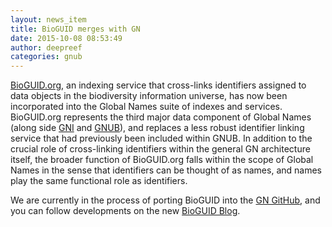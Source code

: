 ```yaml
---
layout: news_item
title: BioGUID merges with GN
date: 2015-10-08 08:53:49
author: deepreef
categories: gnub
---
```


[BioGUID.org], an indexing service that cross-links identifiers assigned to data objects in the biodiversity information universe, has now been incorporated into the Global Names suite of indexes and services. BioGUID.org represents the third major data component of Global Names (along side [GNI] and [GNUB]), and replaces a less robust identifier linking service that had previously been included within GNUB.  In addition to the crucial role of cross-linking identifiers within the general GN architecture itself, the broader function of BioGUID.org falls within the scope of Global Names in the sense that identifiers can be thought of as names, and names play the same functional role as identifiers.

We are currently in the process of porting BioGUID into the [GN GitHub], and you can follow developments on the new [BioGUID Blog].

[BioGUID.org]: http://bioguid.globalnames.org
[BioGUID Blog]: http://blog.globalnames.org
[GNI]: http://gni.globalnames.org
[GNUB]: http://gnub.globalnames.org
[GN GitHub]: https://github.com/GlobalNamesArchitecture